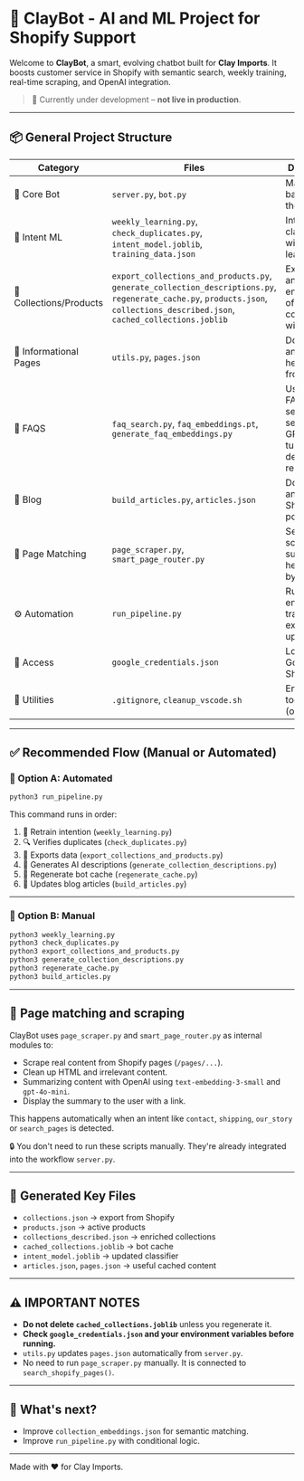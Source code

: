 
# 🧱 ClayBot - AI and ML Project for Shopify Support

Welcome to **ClayBot**, a smart, evolving chatbot built for **Clay Imports**. It boosts customer service in Shopify with semantic search, weekly training, real-time scraping, and OpenAI integration.  
> 🧪 Currently under development – **not live in production**.

---

## 📦 General Project Structure

| Category | Files | Description |
|----------|----------|-------------|
| 🤖 Core Bot | `server.py`, `bot.py` | Main backend of the chatbot |
| 🧠 Intent ML | `weekly_learning.py`, `check_duplicates.py`, `intent_model.joblib`, `training_data.json` | Intent classifier with weekly learning |
| 🧱 Collections/Products | `export_collections_and_products.py`, `generate_collection_descriptions.py`, `regenerate_cache.py`, `products.json`, `collections_described.json`, `cached_collections.joblib` | Extraction and enrichment of collections with OpenAI |
| 📄 Informational Pages | `utils.py`, `pages.json` | Downloading and caching help pages from Shopify |
| 📄 FAQS | `faq_search.py`, `faq_embeddings.pt`, `generate_faq_embeddings.py` | Uses FAQS.json, semantic search and GPT 3.5 turbo to deliver best responses  |
| 📰 Blog | `build_articles.py`, `articles.json` | Downloading and caching Shopify blog posts |
| 🔎 Page Matching | `page_scraper.py`, `smart_page_router.py` | Search, scrape, and summarize help pages by intent |
| ⚙️ Automation | `run_pipeline.py` |Runs the entire training, export, and update flow |
| 🔐 Access | `google_credentials.json` | Logging in Google Sheets |
| 🧹 Utilities | `.gitignore`, `cleanup_vscode.sh` | Environment tools (optional) |

---

## ✅ Recommended Flow (Manual or Automated)

### 🔁 Option A: Automated
```bash
python3 run_pipeline.py
```
This command runs in order:
1. 🧠 Retrain intention (`weekly_learning.py`)
2. 🔍 Verifies duplicates (`check_duplicates.py`)
3. 🧱 Exports data (`export_collections_and_products.py`)
4. 🧠 Generates AI descriptions (`generate_collection_descriptions.py`)
5. 💾 Regenerate bot cache (`regenerate_cache.py`)
6. 📰 Updates blog articles (`build_articles.py`)

---

### 🧪 Option B: Manual

```bash
python3 weekly_learning.py
python3 check_duplicates.py
python3 export_collections_and_products.py
python3 generate_collection_descriptions.py
python3 regenerate_cache.py
python3 build_articles.py
```

---

## 🧠 Page matching and scraping

ClayBot uses `page_scraper.py` and `smart_page_router.py` as internal modules to:

- Scrape real content from Shopify pages (`/pages/...`).
- Clean up HTML and irrelevant content.
- Summarizing content with OpenAI using `text-embedding-3-small` and `gpt-4o-mini`.
- Display the summary to the user with a link.

This happens automatically when an intent like `contact`, `shipping`, `our_story` or `search_pages` is detected.

🔒 You don't need to run these scripts manually. They're already integrated into the workflow `server.py`.

---

## 📁 Generated Key Files

- `collections.json` → export from Shopify
- `products.json` → active products
- `collections_described.json` → enriched collections
- `cached_collections.joblib` → bot cache
- `intent_model.joblib` → updated classifier
- `articles.json`, `pages.json` → useful cached content

---

## ⚠️ IMPORTANT NOTES

- **Do not delete `cached_collections.joblib`** unless you regenerate it.
- **Check `google_credentials.json` and your environment variables before running.**
- `utils.py` updates `pages.json` automatically from `server.py`.
- No need to run `page_scraper.py` manually. It is connected to `search_shopify_pages()`.

---

## 🧠 What's next?

- Improve `collection_embeddings.json` for semantic matching.
- Improve `run_pipeline.py` with conditional logic.

---

Made with ❤️ for Clay Imports.
